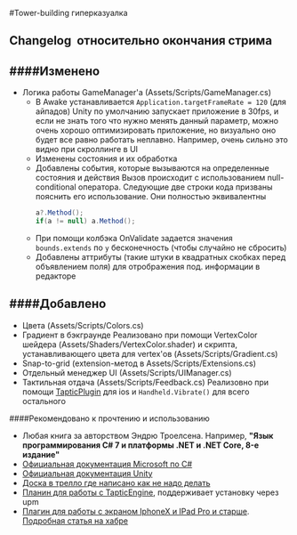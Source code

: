 #Tower-building гиперказуалка

Changelog  относительно окончания стрима
----------------------------------------
####Изменено
--------
- Логика работы GameManager'a (Assets/Scripts/GameManager.cs)
	- В Awake устанавливается `Application.targetFrameRate = 120` (для айпадов)
        Unity по умолчанию запускает приложение в 30fps, и если не знать того что нужно менять данный параметр, можно очень хорошо оптимизировать приложение, но визуально оно будет все равно работать неплавно. Например, очень сильно это видно при скроллинге в UI
    - Изменены состояния и их обработка
    - Добавлены события, которые вызываются на определенные состояния и действия
        Вызов происходит с использованием null-conditional оператора. Следующие две строки кода призваны пояснить его использование. Они полностью эквивалентны
        ```csharp
		a?.Method();
		if(a != null) a.Method();
        ```
    - При помощи колбэка OnValidate задается значения `bounds.extends` по `y` бесконечность (чтобы случайно не сбросить)
    - Добавлены аттрибуты (такие штуки в квадратных скобках  перед объявлением поля) для отрображения под. информации в редакторе

####Добавлено
-------------
- Цвета (Assets/Scripts/Colors.cs)
- Градиент в бэкграунде
    Реализовано при помощи VertexColor шейдера (Assets/Shaders/VertexColor.shader) и скрипта, устанавливающего цвета для vertex'ов (Assets/Scripts/Gradient.cs)
- Snap-to-grid (extension-метод в Assets/Scripts/Extensions.cs)
- Отдельный менеджер UI (Assets/Scripts/UIManager.cs)
- Тактильная отдача (Assets/Scripts/Feedback.cs)
    Реализовно при помощи [TapticPlugin](https://github.com/asus4/unity-taptic-plugin) для ios и `Handheld.Vibrate()` для всего остального


####Рекомендовано к прочтению и использованию
- Любая книга за авторством Эндрю Троелсена. Например, **"Язык программирования C# 7 и платформы .NET и .NET Core, 8-е издание"**
- [Официальная документация Microsoft по C#](https://docs.microsoft.com/ru-ru/dotnet/csharp/)
- [Официальная документация Unity](https://docs.unity3d.com/Manual/index.html)
- [Доска в трелло где написано как не надо делать](https://trello.com/b/Z6cDRyis/good-coding-practices-in-unity)
- [Планин для работы с TapticEngine](https://github.com/asus4/unity-taptic-plugin), поддерживает установку через upm
- [Плагин для работы с экраном IphoneX и IPad Pro и старше](https://bitbucket.org/p12tic/iossafeareasplugin/src). [Подробная статья на хабре](https://habr.com/ru/company/pixonic/blog/351184/)